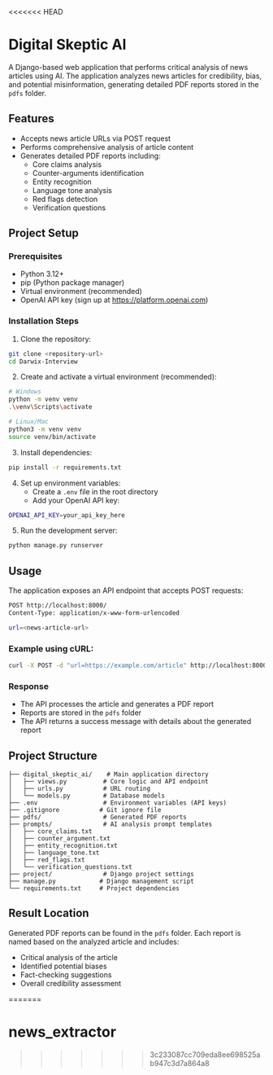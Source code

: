 <<<<<<< HEAD
# Digital Skeptic AI

A Django-based web application that performs critical analysis of news articles using AI. The application analyzes news articles for credibility, bias, and potential misinformation, generating detailed PDF reports stored in the `pdfs` folder.

## Features

- Accepts news article URLs via POST request
- Performs comprehensive analysis of article content
- Generates detailed PDF reports including:
  - Core claims analysis
  - Counter-arguments identification
  - Entity recognition
  - Language tone analysis
  - Red flags detection
  - Verification questions

## Project Setup

### Prerequisites

- Python 3.12+
- pip (Python package manager)
- Virtual environment (recommended)
- OpenAI API key (sign up at https://platform.openai.com)

### Installation Steps

1. Clone the repository:
```bash
git clone <repository-url>
cd Darwix-Interview
```

2. Create and activate a virtual environment (recommended):
```bash
# Windows
python -m venv venv
.\venv\Scripts\activate

# Linux/Mac
python3 -m venv venv
source venv/bin/activate
```

3. Install dependencies:
```bash
pip install -r requirements.txt
```

4. Set up environment variables:
   - Create a `.env` file in the root directory
   - Add your OpenAI API key:
```bash
OPENAI_API_KEY=your_api_key_here
```

5. Run the development server:
```bash
python manage.py runserver
```

## Usage

The application exposes an API endpoint that accepts POST requests:

```bash
POST http://localhost:8000/
Content-Type: application/x-www-form-urlencoded

url=<news-article-url>
```

### Example using cURL:
```bash
curl -X POST -d "url=https://example.com/article" http://localhost:8000/
```

### Response

- The API processes the article and generates a PDF report
- Reports are stored in the `pdfs` folder
- The API returns a success message with details about the generated report

## Project Structure

```
├── digital_skeptic_ai/    # Main application directory
│   ├── views.py          # Core logic and API endpoint
│   ├── urls.py           # URL routing
│   └── models.py         # Database models
├── .env                  # Environment variables (API keys)
├── .gitignore           # Git ignore file
├── pdfs/                 # Generated PDF reports
├── prompts/              # AI analysis prompt templates
│   ├── core_claims.txt
│   ├── counter_argument.txt
│   ├── entity_recognition.txt
│   ├── language_tone.txt
│   ├── red_flags.txt
│   └── verification_questions.txt
├── project/              # Django project settings
├── manage.py            # Django management script
└── requirements.txt     # Project dependencies
```

## Result Location

Generated PDF reports can be found in the `pdfs` folder. Each report is named based on the analyzed article and includes:
- Critical analysis of the article
- Identified potential biases
- Fact-checking suggestions
- Overall credibility assessment


=======
# news_extractor
>>>>>>> 3c233087cc709eda8ee698525ab947c3d7a864a8
